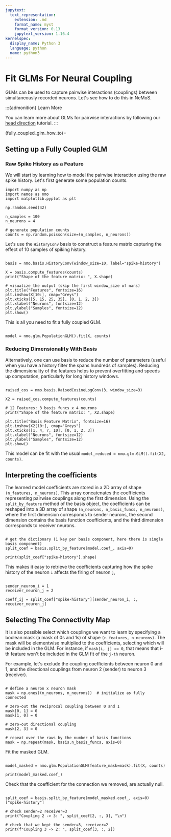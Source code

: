 ```yaml
---
jupytext:
  text_representation:
    extension: .md
    format_name: myst
    format_version: 0.13
    jupytext_version: 1.16.4
kernelspec:
  display_name: Python 3
  language: python
  name: python3
---
```


# Fit GLMs For Neural Coupling

GLMs can be used to capture pairwise interactions (couplings) between simultaneously recorded neurons. Let's see how to do this in NeMoS.

:::{admonition} Learn More

You can learn more about GLMs for pairwise interactions by following our [head direction](head-direction-tutorial) tutorial.
:::

(fully_coupled_glm_how_to)=
## Setting up a Fully Coupled GLM

### Raw Spike History as a Feature

We will start by learning how to model the pairwise interaction using the raw spike history. Let's first generate some 
population counts.

```{code-cell} ipython3
import numpy as np
import nemos as nmo
import matplotlib.pyplot as plt

np.random.seed(42)

n_samples = 100
n_neurons = 4

# generate population counts
counts = np.random.poisson(size=(n_samples, n_neurons))

```

Let's use the `HistoryConv` basis to construct a feature matrix capturing the effect of 10 samples of spiking history.

```{code-cell} ipython3

basis = nmo.basis.HistoryConv(window_size=10, label="spike-history")

X = basis.compute_features(counts)
print("Shape of the feature matrix: ", X.shape)

# visualize the output (skip the first window_size of nans)
plt.title("Features", fontsize=16)
plt.imshow(X[10:], cmap="Greys")
plt.xticks([5, 15, 25, 35], [0, 1, 2, 3])
plt.xlabel("Neurons", fontsize=12)
plt.ylabel("Samples", fontsize=12)
plt.show()
```

This is all you need to fit a fully coupled GLM.

```{code-cell} ipython3

model = nmo.glm.PopulationGLM().fit(X, counts)
```

### Reducing Dimensionality With Basis

Alternatively, one can use basis to reduce the number of parameters (useful when you have a history filter the spans hundreds of samples).
Reducing the dimensionality of the features helps to prevent overfitting and speeds up computation, particularly for long history windows.

```{code-cell} ipython3

raised_cos = nmo.basis.RaisedCosineLogConv(3, window_size=3)

X2 = raised_cos.compute_features(counts)

# 12 Features: 3 basis funcs x 4 neurons
print("Shape of the feature matrix: ", X2.shape)

plt.title("Basis Feature Matrix", fontsize=16)
plt.imshow(X2[10:], cmap="Greys")
plt.xticks([1, 4, 7, 10], [0, 1, 2, 3])
plt.xlabel("Neurons", fontsize=12)
plt.ylabel("Samples", fontsize=12)
plt.show()
```

This model can be fit with the usual `model_reduced = nmo.glm.GLM().fit(X2, counts)`.

## Interpreting the coefficients

The learned model coefficients are stored in a 2D array of shape `(n_features, n_neurons)`. This array concatenates the coefficients representing pairwise couplings along the first dimension. Using the `split_by_feature` method of the basis object, the coefficients can be reshaped into a 3D array of shape `(n_neurons, n_basis_funcs, n_neurons)`, where the first dimension corresponds to sender neurons, the second dimension contains the basis function coefficients, and the third dimension corresponds to receiver neurons.

```{code-cell} ipython3

# get the dictionary (1 key per basis component, here there is single basis component)
split_coef = basis.split_by_feature(model.coef_, axis=0)

print(split_coef["spike-history"].shape)
```

This makes it easy to retrieve the coefficients capturing how the spike history of the neuron `i` affects the firing of neuron `j`, 

```{code-cell} ipython3

sender_neuron_i = 1
receiver_neuron_j = 2

coeff_ij = split_coef["spike-history"][sender_neuron_i, :, receiver_neuron_j]

```


## Selecting The Connectivity Map

It is also possible select which couplings we want to learn by specifying a boolean mask (a mask of 0s and 1s) of shape `(n_features, n_neurons)`. The mask will be elementwise multiplied to the coefficients, selecting which will be included in the GLM.
For instance, if `mask[i, j] == 0`, that means that i-th feature won't be included in the GLM fit of the `j-th` neuron.

For example, let's exclude the coupling coefficients between neuron 0 and 1, and the directional couplings from neuron 2 (sender) to neuron 3 (receiver).

```{code-cell} ipython3

# define a neuron x neuron mask
mask = np.ones((n_neurons, n_neurons))  # initialize as fully connected

# zero-out the reciprocal coupling between 0 and 1
mask[0, 1] = 0
mask[1, 0] = 0

# zero-out directional coupling
mask[2, 3] = 0

# repeat over the raws by the number of basis functions
mask = np.repeat(mask, basis.n_basis_funcs, axis=0)
```

Fit the masked GLM.

```{code-cell} ipython3

model_masked = nmo.glm.PopulationGLM(feature_mask=mask).fit(X, counts)

print(model_masked.coef_)

```

Check that the coefficient for the connection we removed, are actually null.

```{code-cell} ipython3

split_coef = basis.split_by_feature(model_masked.coef_, axis=0)["spike-history"]

# check sender=2 receiver=3
print("Coupling 2 -> 3: ", split_coef[2, :, 3], "\n")

# check that we kept the sender=3, receiver=2
print(f"Coupling 3 -> 2: ", split_coef[3, :, 2])
```




